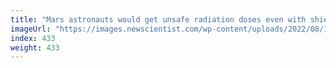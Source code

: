 ```yaml
---
title: "Mars astronauts would get unsafe radiation doses even with shielding"
imageUrl: "https://images.newscientist.com/wp-content/uploads/2022/08/12112723/SEI_118867160.jpg?width=600"
index: 433
weight: 433
---
```

